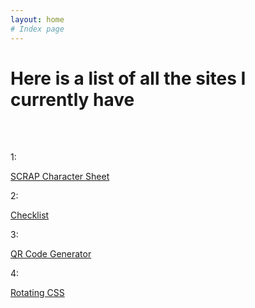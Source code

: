 ```yaml
---
layout: home
# Index page
---
```


<h1>Here is a list of all the sites I currently have</h1>
<br></br>
<p>1: </p><a href="https://lucidixp.github.io/charactersheet">SCRAP Character Sheet</a>
<p>2: </p><a href="https://lucidixp.github.io/checklist">Checklist</a>
<p>3: </p><a href="https://lucidixp.github.io/qr_gen">QR Code Generator</a>
<p>4: </p><a href="https://lucidixp.github.io/rotating_css">Rotating CSS</a> 
